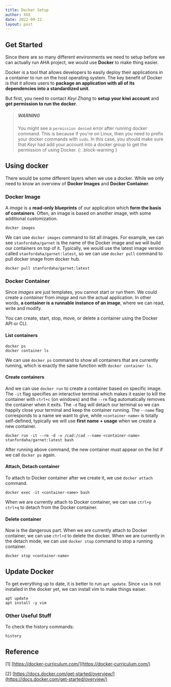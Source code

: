 ```yaml
---
title: Docker Setup
author: XXX
date: 2022-09-22
layout: post
---
```


## Get Started 
Since there are so many different environments we need to 
setup before we can actually run AHA project, we would use 
**Docker** to make thing easier. 

Docker is a tool that allows developers to easily deploy their 
applications in a container to run on the host operating system. 
The key benefit of Docker is that it allows users to 
**package an application with all of its dependencies into a standardized unit**.

But first, you need to contact *Keyi Zhang* to **setup your kiwi account** 
and **get permission to run the docker**. 


> ##### WARNING
>
> You might see a `permission denied` error after running docker 
> command. This is because if you're on Linux, then you need to 
> prefix your docker commands with `sudo`. In this case, you should 
> make sure that *Keyi* had add your account into a docker group to 
> get the permission of using Docker.
{: .block-warning }


## Using docker
There would be some different layers when we use a docker. While we 
only need to know an overview of **Docker Images** and **Docker Container**.


### Docker Image
A *image* is a **read-only blueprints** of our application which 
**form the basis of containers**. Often, an image is based on another 
image, with some additional customization. 

    docker images

We can use `docker images` command to list all images. For example, 
we can see `stanfordaha/garnet` is the name of the Docker image and 
we will build our containers on top of it. Typically, we would use 
the latest image version called `stanfordaha/garnet:latest`, so we 
can use `docker pull` command to pull docker image from docker hub.

    docker pull stanfordaha/garnet:latest


### Docker Container
Since *images* are just templates, you cannot start or run them. We 
could create a *container* from *image* and run the actual application. 
In other words, **a container is a runnable instance of an image**, 
where we can read, write and modify. 

You can create, start, stop, move, or delete a container using the Docker 
API or CLI.


#### List containers

    docker ps
    docker container ls

We can use `docker ps` command to show all containers that are currently 
running, which is exactly the same function with `docker container ls`.  


#### Create containers

And we can use `docker run` to create a container based on specific image. 
The `-it` flag specifies an interactive terminal which makes it easier to 
kill the container with `ctrl+c` (on windows) and the `--rm` flag 
automatically removes the container when it exits. The `-d` flag will 
detach our terminal so we can happily close your terminal and keep the 
container running. The `--name` flag corresponds to a name we want to give, 
while `<container-name>` is totally self-defined, typically we will use 
**first name + usage** when we create a new container. 

    docker run -it --rm -d -v /cad:/cad --name <container-name> stanfordaha/garnet:latest bash

After running above command, the new container must appear on the list if 
we call `docker ps` again. 


#### Attach, Detach container

To attach to Docker container after we create it, we use `docker attach` command.

    docker exec -it <container-name> bash

When we are currently attach to Docker container, we can use 
`ctrl+p ctrl+q` to detach from the Docker container.


#### Delete container
Now is the dangerous part. When we are currently attach to Docker container, 
we can use `ctrl+d` to delete the docker. When we are currently in the detach 
mode, we can use `docker stop` command to stop a running container. 
    
    docker stop <container-name>


## Update Docker
To get everything up to date, it is better to run `apt update`. Since `vim` is 
not installed in the docker yet, we can install vim to make things eaiser. 

    apt update
    apt install -y vim




### Other Useful Stuff
To check the history commands:

    history




## Reference

[1] [https://docker-curriculum.com/](https://docker-curriculum.com/)

[2] [https://docs.docker.com/get-started/overview/](https://docs.docker.com/get-started/overview/)
